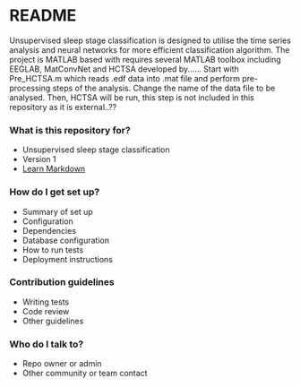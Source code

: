 # README #

Unsupervised sleep stage classification is designed to utilise the time series analysis and neural networks for more efficient classification algorithm. The project is MATLAB based with requires several MATLAB toolbox including EEGLAB, MatConvNet and HCTSA developed by......
Start with Pre_HCTSA.m which reads .edf data into .mat file and perform pre-processing steps of the analysis. Change the name of the data file to be analysed. Then, HCTSA will be run, this step is not included in this repository as it is external..?? 
### What is this repository for? ###

* Unsupervised sleep stage classification
* Version 1
* [Learn Markdown](https://bitbucket.org/tutorials/markdowndemo)

### How do I get set up? ###

* Summary of set up
* Configuration
* Dependencies
* Database configuration
* How to run tests
* Deployment instructions

### Contribution guidelines ###

* Writing tests
* Code review
* Other guidelines

### Who do I talk to? ###

* Repo owner or admin
* Other community or team contact